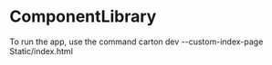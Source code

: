# ComponentLibrary

To run the app, use the command carton dev --custom-index-page Static/index.html
